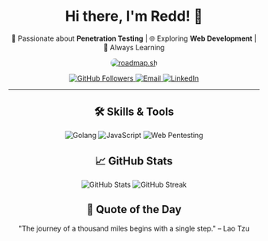 <h1 align="center">Hi there, I'm Redd! 👋</h1>

<p align="center">
  🚀 Passionate about <strong>Penetration Testing</strong> | 🌐 Exploring <strong>Web Development</strong> | 🎯 Always Learning
</p>

<p align="center">
  <a href="https://roadmap.sh">
    <img src="https://roadmap.sh/card/wide/6764c22e8fe51199da49768c?variant=dark" alt="roadmap.sh" style="border-radius:10px;"/>
  </a>
</p>

<p align="center">
  <a href="https://github.com/yourusername">
    <img src="https://img.shields.io/github/followers/yourusername?label=Followers&style=social" alt="GitHub Followers">
  </a>
  <a href="mailto:your.email@example.com">
    <img src="https://img.shields.io/badge/Email-Contact-blue?style=flat&logo=gmail" alt="Email">
  </a>
  <a href="https://www.linkedin.com/in/your-profile">
    <img src="https://img.shields.io/badge/LinkedIn-Connect-blue?style=flat&logo=linkedin" alt="LinkedIn">
  </a>
</p>

---

<h2 align="center">🛠️ Skills & Tools</h2>

<p align="center">
  <img src="https://img.shields.io/badge/Language-Golang-blue?style=flat&logo=go" alt="Golang">
  <img src="https://img.shields.io/badge/Language-JavaScript-yellow?style=flat&logo=javascript" alt="JavaScript">
  <img src="https://img.shields.io/badge/Skill-Web%20Pentesting-green?style=flat&logo=webmoney" alt="Web Pentesting">
</p>

<h2 align="center">📈 GitHub Stats</h2>

<p align="center">
  <img src="https://github-readme-stats.vercel.app/api?username=yourusername&show_icons=true&theme=dark" alt="GitHub Stats">
  <img src="https://github-readme-streak-stats.herokuapp.com/?user=yourusername&theme=dark" alt="GitHub Streak">
</p>

<h2 align="center">🌟 Quote of the Day</h2>

<p align="center">
  "The journey of a thousand miles begins with a single step." – Lao Tzu
</p>
